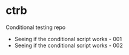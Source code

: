 # ctrb
Conditional testing repo
- Seeing if the conditional script works - 001
- Seeing if the conditional script works - 002
